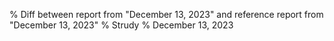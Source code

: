 % Diff between report from "December 13, 2023" and reference report from "December 13, 2023"
% Strudy
% December 13, 2023


